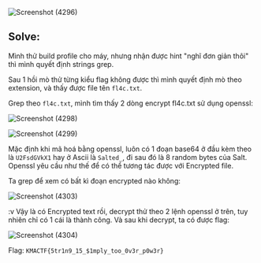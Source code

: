 ![Screenshot (4296)](https://github.com/NVex0/uWU/assets/113530029/cdd6a816-0cde-4ae4-9638-ff7279c1e9cd)

## Solve:

Mình thử build profile cho máy, nhưng nhận được hint "nghĩ đơn giản thôi" thì mình quyết định strings grep.

Sau 1 hồi mò thử từng kiểu flag không được thì mình quyết định mò theo extension, và thấy được file tên `fl4c.txt`.

Grep theo `fl4c.txt`, mình tìm thấy 2 dòng encrypt fl4c.txt sử dụng openssl:

![Screenshot (4298)](https://github.com/NVex0/uWU/assets/113530029/5b2fdb9c-a6da-49bf-b56f-01a41497d140)

![Screenshot (4299)](https://github.com/NVex0/uWU/assets/113530029/70530717-68f7-45b5-a404-0b01a11aeaf5)

Mặc định khi mã hoá bằng openssl, luôn có 1 đoạn base64 ở đầu kèm theo là `U2FsdGVkX1` hay ở Ascii là `Salted_`, đi sau đó là 8 random bytes của Salt. Openssl yêu cầu như thế để có thể tương tác được với Encrypted file. 

Ta grep để xem có bất kì đoạn encrypted nào không:

![Screenshot (4303)](https://github.com/NVex0/uWU/assets/113530029/a16aabf4-a8f1-473b-8ad7-46afa4d85c08)

:v Vậy là có Encrypted text rồi, decrypt thử theo 2 lệnh openssl ở trên, tuy nhiên chỉ có 1 cái là thành công. Và sau khi decrypt, ta có được flag:

![Screenshot (4304)](https://github.com/NVex0/uWU/assets/113530029/114bcea7-283f-4c10-9541-d3b2fd15f007)

Flag: `KMACTF{5tr1n9_15_$1mply_too_0v3r_p0w3r}`
